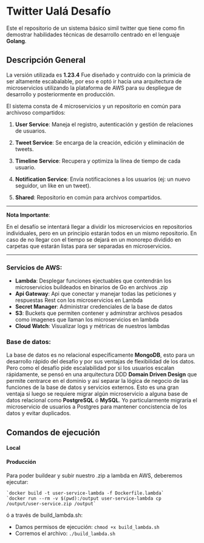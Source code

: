 
# Twitter Ualá Desafío

Este el repositorio de un sistema básico simil twitter que tiene como fin demostrar habilidades técnicas de desarrollo centrado en el lenguaje **Golang**.

## Descripción General

La versión utilizada es **1.23.4** Fue diseñado y contruído con la primicia de ser altamente escabalable, por eso e optó ir hacia una arquitectura de microservicios utilizando la plataforma de AWS para su despliegue de desarrollo y posteriormente en producción.

El sistema consta de 4 microservicios y un repositorio en común para archivoso compartidos:

1. **User Service**: Maneja el registro, autenticación y gestión de relaciones de usuarios.

2. **Tweet Service**: Se encarga de la creación, edición y eliminación de tweets.

3. **Timeline Service**: Recupera y optimiza la línea de tiempo de cada usuario.

4. **Notification Service**: Envía notificaciones a los usuarios (ej: un nuevo seguidor, un like en un tweet).

5. **Shared**: Repositorio en común para archivos compartidos.

---

**Nota Importante**:

En el desafío se intentará llegar a dividir los microservicios en repositorios individuales, pero en un principio estarán todos en un mismo repositorio. En caso de no llegar con el tiempo se dejará en un monorepo dividido en carpetas que estarán listas para ser separadas en microservicios.

---

### Servicios de AWS:

- **Lambda**: Desplegar funciones ejectuables que contendrán los microservicios buildeados en binarios de Go en archivos .zip
- **Api Gateway**: Api que conectar y manejar todas las peticiones y respuestas Rest con los microservicios en Lambda
- **Secret Manager**: Administrar credenciales de la base de datos
- **S3**: Buckets que permiten contener y adminstrar archivos pesados como imagenes que llaman los microservicios en lambda
- **Cloud Watch**: Visualizar logs y métricas de nuestros lambdas

### Base de datos:

La base de datos es no relacional específicamente **MongoDB**, esto para un desarrollo rápido del desafío y por sus ventajas de flexibilidad de los datos. Pero como el desafío pide escalabilidad por si los usuarios escalan rápidamente, se pensó en una arquitectura DDD **Domain Driven Design** que permite centrarce en el dominio y así separar la lógica de negocio de las funciones de la base de datos y servicios externos. Esto es una gran ventaja si luego se requiere migrar algún microservicio a alguna base de datos relacional como **PostgreSQL** ó **MySQL**. Yo particularmente migraría el microservicio de usuarios a Postgres para mantener concistencia de los datos y evitar duplicados.

## Comandos de ejecución

#### Local

#### Producción

Para poder buildear y subir nuestro .zip a lambda en AWS, deberemos ejecutar:

```
`docker build -t user-service-lambda -f Dockerfile.lambda`
`docker run --rm -v $(pwd):/output user-service-lambda cp /output/user-service.zip /output`
```

ó a través de build_lambda.sh:

- Damos permisos de ejecución: `chmod +x build_lambda.sh`
- Corremos el archivo: `./build_lambda.sh`